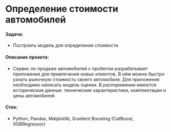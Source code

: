 # Определение стоимости автомобилей

#### Задача: 
- Построить модель для определения стоимости

#### Описание проекта:
- Сервис по продаже автомобилей с пробегом разрабатывает приложение для привлечения новых клиентов. В нём можно быстро узнать рыночную стоимость своего автомобиля. Для приложения необходимо написать модель оценки. В распоряжении имеются исторические данные: технические характеристики, комплектации и цены автомобилей.

#### Стек:
- Python, Pandas, Matplotlib, Gradient Boosting (CatBoost, XGBRegressor)
